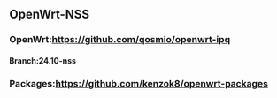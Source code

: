 ## OpenWrt-NSS


### OpenWrt:https://github.com/qosmio/openwrt-ipq

#### Branch:24.10-nss

### Packages:https://github.com/kenzok8/openwrt-packages

